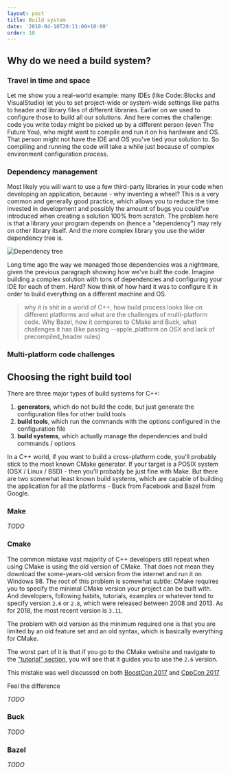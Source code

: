 ```yaml
---
layout: post
title: Build system
date: '2018-04-18T20:11:00+10:00'
order: 10
---
```


## Why do we need a build system?

### Travel in time and space

Let me show you a real-world example: many IDEs (like Code::Blocks and VisualStudio) let you to set project-wide or system-wide settings like paths to header and library files of different libraries. Earlier on we used to configure those to build all our solutions. And here comes the challenge: code you write today might be picked up by a different person (even The Future You), who might want to compile and run it on his hardware and OS. That person might not have the IDE and OS you've tied your solution to. So compiling and running the code will take a while just because of complex environment configuration process.

### Dependency management

Most likely you will want to use a few third-party libraries in your code when developing an application, because - why inventing a wheel? This is a very common and generally good practice, which allows you to reduce the time invested in development and possibly the amount of bugs you could've introduced when creating a solution 100% from scratch. The problem here is that a library your program depends on (hence a "dependency") may rely on other library itself. And the more complex library you use the wider dependency tree is.

<img src="/images/dependency_tree.jpg" alt="Dependency tree">

Long time ago the way we managed those dependencies was a nightmare, given the previous paragraph showing how we've built the code. Imagine building a complex solution with tons of dependencies and configuring your IDE for each of them. Hard? Now think of how hard it was to configure it in order to build everything on a different machine and OS.

> why it is shit in a world of C++, how build process looks like on different platforms and what are the challenges of multi-platform code. Why Bazel, how it compares to CMake and Buck, what challenges it has (like passing --apple_platform on OSX and lack of precompiled_header rules)

### Multi-platform code challenges

## Choosing the right build tool

There are three major types of build systems for C++:

1. **generators**, which do not build the code, but just generate the configuration files for other build tools
2. **build tools**, which run the commands with the options configured in the configuration file
3. **build systems**, which actually manage the dependencies and build commands / options

In a C++ world, if you want to build a cross-platform code, you'll probably stick to the most known CMake generator. If your target is a POSIX system (OSX / Linux / BSD) - then you'll probably be just fine with Make. But there are two somewhat least known build systems, which are capable of building the application for all the platforms - Buck from Facebook and Bazel from Google.

### Make

*TODO*

### Cmake

The common mistake vast majority of C++ developers still repeat when using CMake is using the old version of CMake. That does not mean they download the some-years-old version from the internet and run it on Windows 98. The root of this problem is somewhat subtle: CMake requires you to specify the minimal CMake version your project can be built with. And developers, following habits, tutorials, examples or whatever tend to specify version `2.6` or `2.8`, which were released between 2008 and 2013. As for 2018, the most recent version is `3.11`.

The problem with old version as the minimum required one is that you are limited by an old feature set and an old syntax, which is basically everything for CMake.

The worst part of it is that if you go to the CMake website and navigate to the ["tutorial" section](https://cmake.org/cmake-tutorial/), you will see that it guides you to use the `2.6` version.

This mistake was well discussed on both [BoostCon 2017](https://www.youtube.com/watch?v=bsXLMQ6WgIk) and [CppCon 2017](https://youtu.be/eC9-iRN2b04?t=299)

Feel the difference

*TODO*

### Buck

*TODO*

### Bazel

*TODO*
